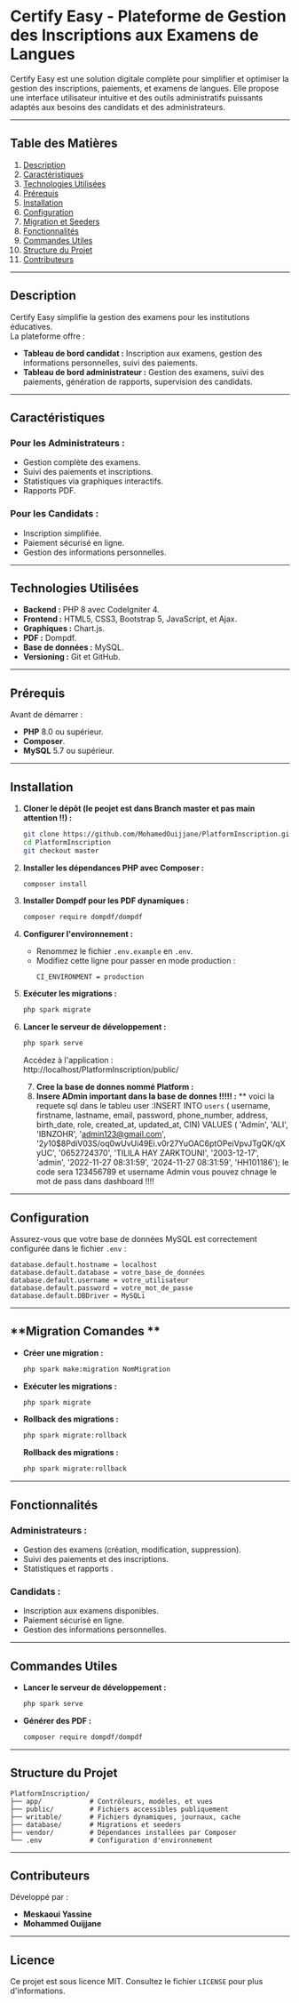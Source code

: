 

# **Certify Easy - Plateforme de Gestion des Inscriptions aux Examens de Langues**

Certify Easy est une solution digitale complète pour simplifier et optimiser la gestion des inscriptions, paiements, et examens de langues. Elle propose une interface utilisateur intuitive et des outils administratifs puissants adaptés aux besoins des candidats et des administrateurs.

---

## **Table des Matières**
1. [Description](#description)  
2. [Caractéristiques](#caractéristiques)  
3. [Technologies Utilisées](#technologies-utilisées)  
4. [Prérequis](#prérequis)  
5. [Installation](#installation)  
6. [Configuration](#configuration)  
7. [Migration et Seeders](#migration-et-seeders)  
8. [Fonctionnalités](#fonctionnalités)  
9. [Commandes Utiles](#commandes-utiles)  
10. [Structure du Projet](#structure-du-projet)  
11. [Contributeurs](#contributeurs)

---

## **Description**

Certify Easy simplifie la gestion des examens pour les institutions éducatives.  
La plateforme offre :  
- **Tableau de bord candidat :** Inscription aux examens, gestion des informations personnelles, suivi des paiements.  
- **Tableau de bord administrateur :** Gestion des examens, suivi des paiements, génération de rapports, supervision des candidats.  

---

## **Caractéristiques**

### **Pour les Administrateurs :**
- Gestion complète des examens.  
- Suivi des paiements et inscriptions.  
- Statistiques via graphiques interactifs.  
- Rapports PDF.  

### **Pour les Candidats :**
- Inscription simplifiée.  
- Paiement sécurisé en ligne.  
- Gestion des informations personnelles.  

---

## **Technologies Utilisées**

- **Backend :** PHP 8 avec CodeIgniter 4.  
- **Frontend :** HTML5, CSS3, Bootstrap 5, JavaScript, et Ajax.  
- **Graphiques :** Chart.js.  
- **PDF :** Dompdf.  
- **Base de données :** MySQL.  
- **Versioning :** Git et GitHub.  

---

## **Prérequis**

Avant de démarrer :  
- **PHP** 8.0 ou supérieur.  
- **Composer**.  
- **MySQL** 5.7 ou supérieur.  

---

## **Installation**

1. **Cloner le dépôt (le peojet est dans Branch master et pas main attention !!) :**  
   ```bash
   git clone https://github.com/MohamedOuijjane/PlatformInscription.git
   cd PlatformInscription
   git checkout master
   ```

2. **Installer les dépendances PHP avec Composer :**  
   ```bash
   composer install
   ```

3. **Installer Dompdf pour les PDF dynamiques :**  
   ```bash
   composer require dompdf/dompdf
   ```

4. **Configurer l'environnement :**  
   - Renommez le fichier `.env.example` en `.env`.  
   - Modifiez cette ligne pour passer en mode production :  
     ```plaintext
     CI_ENVIRONMENT = production
     ```

5. **Exécuter les migrations :**  
   ```bash
   php spark migrate
   ```

6. **Lancer le serveur de développement :**  
   ```bash
   php spark serve
   ```
   Accédez à l'application :  
   http://localhost/PlatformInscription/public/
   
   7. **Cree la base de  donnes nommé Platform  :**
   8. **Insere ADmin important dans la base de donnes !!!!!  :**
 ** voici la requete sql  dans le tableu user :INSERT INTO `users` ( username, firstname, lastname, email, password, phone_number, address, birth_date, role, created_at, updated_at, CIN) VALUES
( 'Admin', 'ALI', 'IBNZOHR', 'admin123@gmail.com', '$2y$10$8PdiV03S/oq0wUvUi49Ei.v0r27YuOAC6ptOPeiVpvJTgQK/qXyUC', '0652724370', 'TILILA HAY ZARKTOUNI', '2003-12-17', 'admin', '2022-11-27 08:31:59', '2024-11-27 08:31:59', 'HH101186');
le code sera 123456789 et username Admin vous pouvez chnage le mot de pass dans dashboard !!!!

---

## **Configuration**

Assurez-vous que votre base de données MySQL est correctement configurée dans le fichier `.env` :  
```plaintext
database.default.hostname = localhost
database.default.database = votre_base_de_données
database.default.username = votre_utilisateur
database.default.password = votre_mot_de_passe
database.default.DBDriver = MySQLi
```

---

## **Migration Comandes **

- **Créer une migration :**  
  ```bash
  php spark make:migration NomMigration
  ```

- **Exécuter les migrations :**  
  ```bash
  php spark migrate
  ```

- **Rollback des migrations :**  
  ```bash
  php spark migrate:rollback
  ```
  **Rollback des migrations :**  
  ```bash
  php spark migrate:rollback
  ```

---

## **Fonctionnalités**

### **Administrateurs :**
- Gestion des examens (création, modification, suppression).  
- Suivi des paiements et des inscriptions.  
- Statistiques et rapports .  

### **Candidats :**
- Inscription aux examens disponibles.  
- Paiement sécurisé en ligne.  
- Gestion des informations personnelles.  

---

## **Commandes Utiles**

- **Lancer le serveur de développement :**  
  ```bash
  php spark serve
  ```
- **Générer des PDF :**  
  ```bash
  composer require dompdf/dompdf
  ```

---

## **Structure du Projet**

```plaintext
PlatformInscription/
├── app/            # Contrôleurs, modèles, et vues
├── public/         # Fichiers accessibles publiquement
├── writable/       # Fichiers dynamiques, journaux, cache
├── database/       # Migrations et seeders
├── vendor/         # Dépendances installées par Composer
└── .env            # Configuration d'environnement
```

---

## **Contributeurs**

Développé par :  
- **Meskaoui Yassine**  
- **Mohammed Ouijjane**

---

## **Licence**

Ce projet est sous licence MIT. Consultez le fichier `LICENSE` pour plus d'informations.


